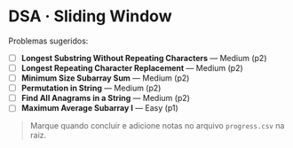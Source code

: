 # DSA · Sliding Window

Problemas sugeridos:

- [ ] **Longest Substring Without Repeating Characters** — Medium (p2)
- [ ] **Longest Repeating Character Replacement** — Medium (p2)
- [ ] **Minimum Size Subarray Sum** — Medium (p2)
- [ ] **Permutation in String** — Medium (p2)
- [ ] **Find All Anagrams in a String** — Medium (p2)
- [ ] **Maximum Average Subarray I** — Easy (p1)

> Marque quando concluir e adicione notas no arquivo `progress.csv` na raiz.
